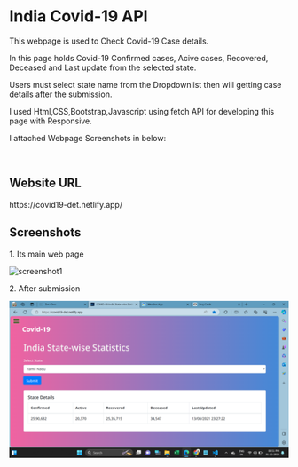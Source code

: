 <h1>India Covid-19 API</h1>
<p>This webpage is used to Check Covid-19 Case details.</p>
<p>In this page holds Covid-19 Confirmed cases, Acive cases, Recovered, Deceased and Last update from the selected state.</p>
<p>Users must select state name from the Dropdownlist then will getting case details after the submission.</p>
<p>I used Html,CSS,Bootstrap,Javascript using fetch API for developing this page with Responsive.</p>
<p>I attached Webpage Screenshots in below:</p>  <br>

<h2>Website URL</h2>
https://covid19-det.netlify.app/

<h2>Screenshots</h2>
<p>1. Its main web page</p>
<img src=".images/screenshot1.png" alt="screenshot1"><br>

<p>2. After submission</p>
<img src="./images/screenshot2.png" alt="screenshot2"><br>
